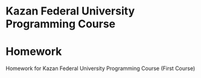 # Kazan Federal University Programming Course

# Homework
Homework for Kazan Federal University Programming Course (First Course)
